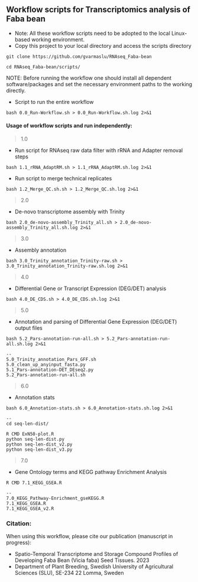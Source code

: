 ## Workflow scripts for Transcriptomics analysis of Faba bean 

>
* Note: All these workflow scripts need to be adopted to the local Linux-based working environment.
* Copy this project to your local directory and access the scripts directory

```
git clone https://github.com/gvarmaslu/RNAseq_Faba-bean

cd RNAseq_Faba-bean/scripts/

```

> 
NOTE: Before running the workflow one should install all dependent software/packages and set the necessary environment paths to the working directly. 


* Script to run the entire workflow

```
bash 0.0_Run-Workflow.sh > 0.0_Run-Workflow.sh.log 2>&1

```

#### Usage of workflow scripts and run independently:

> 1.0
* Run script for RNAseq raw data filter with rRNA and Adapter removal steps

```
bash 1.1_rRNA_AdaptRM.sh > 1.1_rRNA_AdaptRM.sh.log 2>&1

```

* Run script to merge technical replicates 

```
bash 1.2_Merge_QC.sh.sh > 1.2_Merge_QC.sh.log 2>&1

```

> 2.0

* De-novo transcriptome assembly with Trinity

```
bash 2.0_de-novo-assembly_Trinity_all.sh > 2.0_de-novo-assembly_Trinity_all.sh.log 2>&1

```

> 3.0

* Assembly annotation

```
bash 3.0_Trinity_annotation_Trinity-raw.sh > 3.0_Trinity_annotation_Trinity-raw.sh.log 2>&1

```

> 4.0 

* Differential Gene or Transcript Expression (DEG/DET) analysis

```
bash 4.0_DE_CDS.sh > 4.0_DE_CDS.sh.log 2>&1

```

> 5.0

* Annotation and parsing of Differential Gene Expression (DEG/DET) output files

```
bash 5.2_Pars-annotation-run-all.sh > 5.2_Pars-annotation-run-all.sh.log 2>&1

--
5.0_Trinity_annotation_Pars_GFF.sh
5.0_clean_up_anyinput_fasta.py
5.1_Pars-annotation-DET_DEseq2.py
5.2_Pars-annotation-run-all.sh

```
> 6.0

* Annotation stats

```
bash 6.0_Annotation-stats.sh > 6.0_Annotation-stats.sh.log 2>&1

--
cd seq-len-dist/

R CMD ExN50-plot.R
python seq-len-dist.py
python seq-len-dist_v2.py
python seq-len-dist_v3.py

```

> 7.0

* Gene Ontology terms and KEGG pathway Enrichment Analysis

```
R CMD 7.1_KEGG_GSEA.R

--
7.0_KEGG_Pathway-Enrichment_gseKEGG.R
7.1_KEGG_GSEA.R
7.1_KEGG_GSEA_v2.R

```


### Citation:

When using this workflow, please cite our publication (manuscript in progress):
- Spatio-Temporal Transcriptome and Storage Compound Profiles of Developing Faba Bean (Vicia faba) Seed Tissues. 2023
- Department of Plant Breeding, Swedish University of Agricultural Sciences (SLU), SE-234 22 Lomma, Sweden

###

